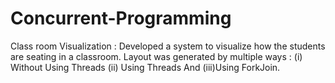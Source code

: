 # Concurrent-Programming
Class room Visualization : Developed a system to visualize how the students are seating in a classroom.
Layout was generated by multiple ways :
(i) Without Using Threads (ii) Using Threads And (iii)Using ForkJoin. 
